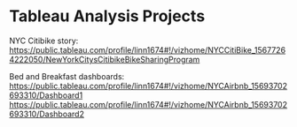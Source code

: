 # Tableau Analysis Projects
NYC Citibike story:
  https://public.tableau.com/profile/linn1674#!/vizhome/NYCCitiBike_15677264222050/NewYorkCitysCitibikeBikeSharingProgram

Bed and Breakfast dashboards:
  https://public.tableau.com/profile/linn1674#!/vizhome/NYCAirbnb_15693702693310/Dashboard1
  https://public.tableau.com/profile/linn1674#!/vizhome/NYCAirbnb_15693702693310/Dashboard2
  
